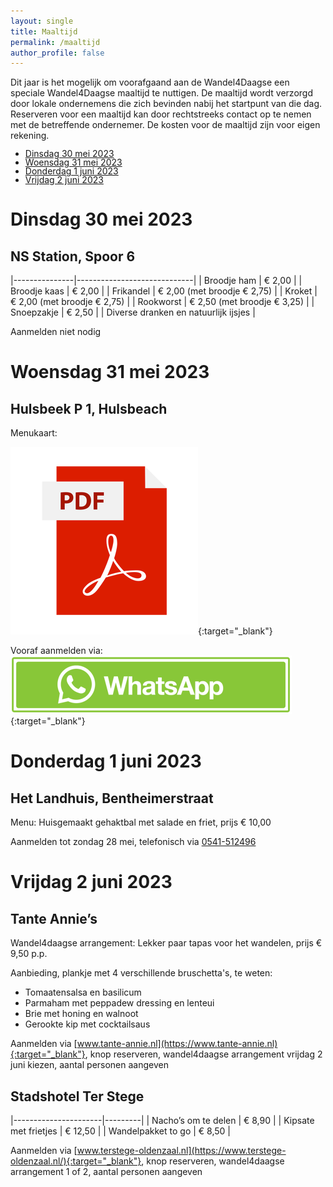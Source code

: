 ```yaml
---
layout: single
title: Maaltijd
permalink: /maaltijd
author_profile: false
---
```


Dit jaar is het mogelijk om voorafgaand aan de Wandel4Daagse een speciale Wandel4Daagse maaltijd te nuttigen. De maaltijd wordt verzorgd door lokale ondernemens die zich bevinden nabij het startpunt van die dag. Reserveren voor een maaltijd kan door rechtstreeks contact op te nemen met de betreffende ondernemer. De kosten voor de maaltijd zijn voor eigen rekening.  

<ul style="list-style-image: url('/assets/images/cutlery.png'); line-height: 1.0;">
    <li><a href="/maaltijd#dinsdag-30-mei-2023">Dinsdag 30 mei 2023</a></li>
    <li><a href="/maaltijd#woensdag-31-mei-2023">Woensdag 31 mei 2023</a></li>
    <li><a href="/maaltijd#donderdag-1-juni-2023">Donderdag 1 juni 2023</a></li>
    <li><a href="/maaltijd#vrijdag-2-juni-2023">Vrijdag 2 juni 2023</a></li>
</ul>

# Dinsdag 30 mei 2023

## NS Station, Spoor 6

|---------------|-----------------------------|
| Broodje ham   | € 2,00                      |
| Broodje kaas  | € 2,00                      |
| Frikandel     | € 2,00 (met broodje € 2,75) |
| Kroket	    | € 2,00 (met broodje € 2,75) |
| Rookworst		| € 2,50 (met broodje € 3,25) |
| Snoepzakje    | € 2,50                      |
| Diverse dranken en natuurlijk ijsjes        |

Aanmelden niet nodig

# Woensdag 31 mei 2023

## Hulsbeek P 1, Hulsbeach
Menukaart:

[![Menukaart Hulsbeach](/assets/images/pdf.png)](https://www.hulsbeach.nl/wp-content/themes/digiboost-theme/assets/files/menukaart-snacks-hulsbeach-v3.pdf){:target="_blank"}

Vooraf aanmelden via:  
[![Aanmelden via WhatsApp](/assets/images/whatsapp.png)](https://wa.me/31681714607?text=Wandel4daagse){:target="_blank"}   

# Donderdag 1 juni 2023

## Het Landhuis, Bentheimerstraat

Menu: Huisgemaakt gehaktbal met salade en friet, prijs € 10,00  

Aanmelden tot zondag 28 mei, telefonisch via [0541-512496](tel:+31541512496)  

# Vrijdag 2 juni 2023

## Tante Annie’s
Wandel4daagse arrangement: Lekker paar tapas voor het wandelen, prijs € 9,50 p.p.  

Aanbieding, plankje met 4 verschillende  bruschetta's, te weten:  

- Tomaatensalsa en basilicum
- Parmaham met peppadew dressing en lenteui
- Brie met honing en walnoot
- Gerookte kip met cocktailsaus

Aanmelden via [www.tante-annie.nl](https://www.tante-annie.nl){:target="_blank"}, knop reserveren, wandel4daagse arrangement vrijdag 2 juni kiezen, aantal personen aangeven

## Stadshotel Ter Stege

|----------------------|---------|
| Nacho’s om te delen  | € 8,90  |
| Kipsate met frietjes | € 12,50 |
| Wandelpakket to go   | € 8,50  |

Aanmelden via [www.terstege-oldenzaal.nl](https://www.terstege-oldenzaal.nl/){:target="_blank"}, knop reserveren, wandel4daagse arrangement 1 of 2, aantal personen aangeven

